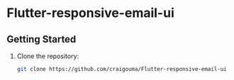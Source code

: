 # Flutter-responsive-email-ui


## Getting Started

1. Clone the repository:
   ```bash
   git clone https://github.com/craigouma/Flutter-responsive-email-ui
